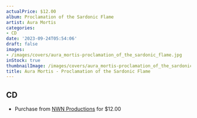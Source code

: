 ```yaml
---
actualPrice: $12.00
album: Proclamation of the Sardonic Flame
artist: Aura Mortis
categories:
- CD
date: '2023-09-24T05:54:06'
draft: false
images:
- /images/covers/aura_mortis-proclamation_of_the_sardonic_flame.jpg
inStock: true
thumbnailImage: /images/covers/aura_mortis-proclamation_of_the_sardonic_flame-thumb.jpg
title: Aura Mortis - Proclamation of the Sardonic Flame
---
```


## CD
* Purchase from [NWN Productions](http://shop.nwnprod.com/index.php?route=product/product&path=93&product_id=20713&sort=pd.name&order=ASC) for $12.00
